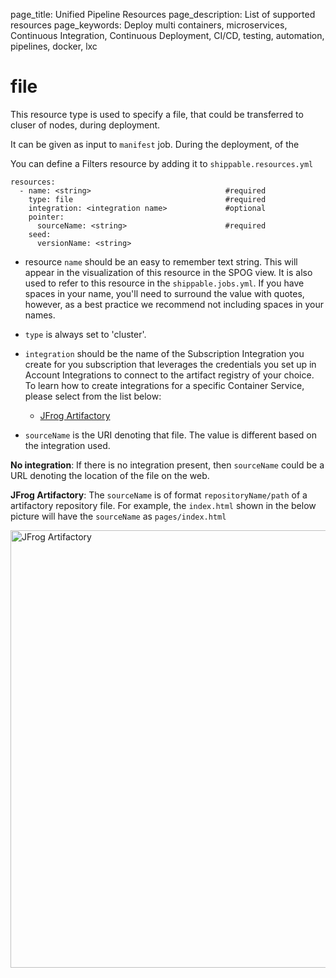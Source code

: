 page_title: Unified Pipeline Resources
page_description: List of supported resources
page_keywords: Deploy multi containers, microservices, Continuous Integration, Continuous Deployment, CI/CD, testing, automation, pipelines, docker, lxc

# file
This resource type is used to specify a file, that could be transferred to cluser of nodes, during deployment.

It can be given as input to `manifest` job. During the deployment, of the

You can define a Filters resource by adding it to `shippable.resources.yml`
```
resources:
  - name: <string>                              #required
    type: file                                  #required
    integration: <integration name>             #optional
    pointer:
      sourceName: <string>                      #required
    seed:
      versionName: <string>
```

* resource `name` should be an easy to remember text string. This will appear in the visualization of this resource in the SPOG view. It is also used to refer to this resource in the `shippable.jobs.yml`. If you have spaces in your name, you'll need to surround the value with quotes, however, as a best practice we recommend not including spaces in your names.

* `type` is always set to 'cluster'.

* `integration` should be the name of the Subscription Integration you create for you subscription that leverages the credentials you set up in Account Integrations to connect to the artifact registry of your choice. To learn how to create integrations for a specific Container Service, please select from the list below:
	* [JFrog Artifactory](../../integrations/artifactRegistries/jfrogArtifactory/)

* `sourceName` is the URI denoting that file. The value is different based on the integration used.

__No integration__: If there is no integration present, then `sourceName` could be a URL denoting the location of the file on the web.

__JFrog Artifactory__: The `sourceName` is of format `repositoryName/path` of a artifactory repository file. For example, the `index.html` shown in the below picture will have the `sourceName` as `pages/index.html`

<img src="/pipelines/images/resources/fileResourceJFrogArtifactory.png" alt="JFrog Artifactory" style="width:700px;"/>
